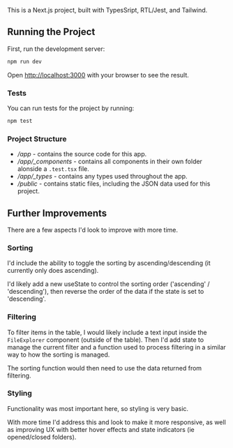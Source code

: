 This is a Next.js project, built with TypesSript, RTL/Jest, and Tailwind.

## Running the Project

First, run the development server:

```bash
npm run dev
```

Open [http://localhost:3000](http://localhost:3000) with your browser to see the result.

### Tests

You can run tests for the project by running:

```bash
npm test
```

### Project Structure

* */app* - contains the source code for this app.
* */app/_components* - contains all components in their own folder alonside a `.test.tsx` file.
* */app/_types* - contains any types used throughout the app.
* */public* - contains static files, including the JSON data used for this project.

## Further Improvements

There are a few aspects I'd look to improve with more time. 

### Sorting

I'd include the ability to toggle the sorting by ascending/descending (it currently only does ascending). 

I'd likely add a new useState to control the sorting order ('ascending' / 'descending'), then reverse the order of the data if the state is set to 'descending'.

### Filtering

To filter items in the table, I would likely include a text input inside the `FileExplorer` component (outside of the table). Then I'd add state to manage the current filter and a function used to process filtering in a similar way to how the sorting is managed. 

The sorting function would then need to use the data returned from filtering.

### Styling

Functionality was most important here, so styling is very basic. 

With more time I'd address this and look to make it more responsive, as well as improving UX with better hover effects and state indicators (ie opened/closed folders).